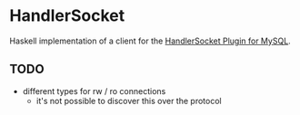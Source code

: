 # HandlerSocket

Haskell implementation of a client for the [HandlerSocket Plugin for MySQL](https://github.com/ahiguti/HandlerSocket-Plugin-for-MySQL).

## TODO

* different types for rw / ro connections
  * it's not possible to discover this over the protocol
